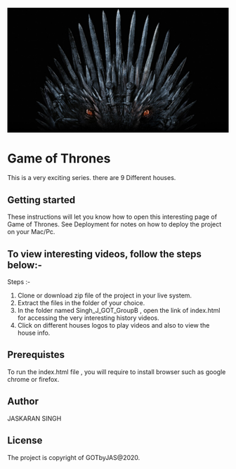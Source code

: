 ![dashboard !](images/got.jpeg "the shelf")
# Game of Thrones
This is a very exciting series. there are 9 Different houses.

## Getting started
These instructions will let you know how to open this interesting page of Game of Thrones. See Deployment for notes on how to deploy the project on your Mac/Pc.
## To view interesting videos, follow the steps below:-
Steps :-
1. Clone or download zip file of the project in your live system.
2. Extract the files in the folder of your choice.
3. In the folder named Singh_J_GOT_GroupB , open the link of index.html for accessing the very interesting history videos.
4. Click on different houses logos to play videos and also to view the house info.

## Prerequistes
To run the index.html file , you will require to install browser such as google chrome or firefox.

## Author
JASKARAN SINGH


## License
The project is copyright of GOTbyJAS@2020.
